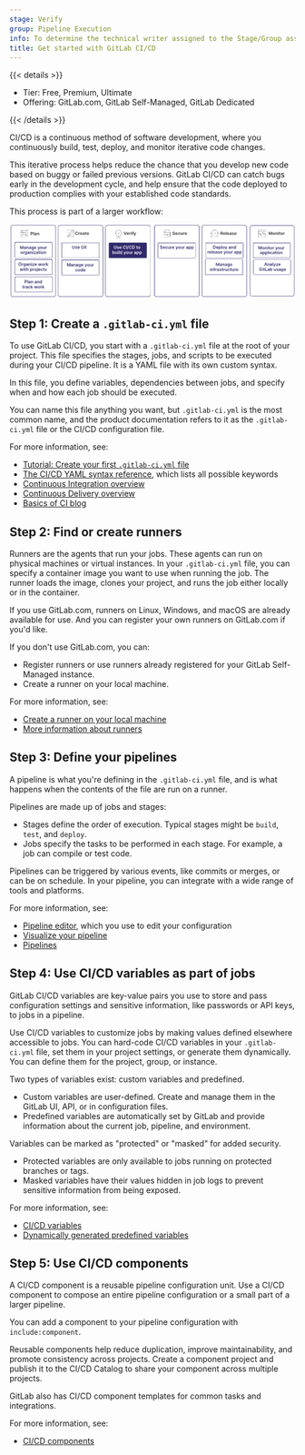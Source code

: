 ```yaml
---
stage: Verify
group: Pipeline Execution
info: To determine the technical writer assigned to the Stage/Group associated with this page, see https://handbook.gitlab.com/handbook/product/ux/technical-writing/#assignments
title: Get started with GitLab CI/CD
---
```


{{< details >}}

- Tier: Free, Premium, Ultimate
- Offering: GitLab.com, GitLab Self-Managed, GitLab Dedicated

{{< /details >}}

CI/CD is a continuous method of software development, where you continuously build,
test, deploy, and monitor iterative code changes.

This iterative process helps reduce the chance that you develop new code based on
buggy or failed previous versions. GitLab CI/CD can catch bugs early in the development cycle,
and help ensure that the code deployed to production complies with your established code standards.

This process is part of a larger workflow:

![A typical software development workflow](img/get_started_cicd_v16_11.png)

## Step 1: Create a `.gitlab-ci.yml` file

To use GitLab CI/CD, you start with a `.gitlab-ci.yml` file at the root of your project.
This file specifies the stages, jobs, and scripts to be executed during your CI/CD pipeline.
It is a YAML file with its own custom syntax.

In this file, you define variables, dependencies between jobs, and specify when
and how each job should be executed.

You can name this file anything you want, but `.gitlab-ci.yml` is the most common name,
and the product documentation refers to it as the `.gitlab-ci.yml` file or the CI/CD configuration file.

For more information, see:

- [Tutorial: Create your first `.gitlab-ci.yml` file](quick_start/_index.md)
- [The CI/CD YAML syntax reference](yaml/_index.md), which lists all possible keywords
- <i class="fa fa-youtube-play youtube" aria-hidden="true"></i> [Continuous Integration overview](https://www.youtube-nocookie.com/embed/eyr5YnkWq_I)
- <i class="fa fa-youtube-play youtube" aria-hidden="true"></i> [Continuous Delivery overview](https://www.youtube-nocookie.com/embed/M7rBDZYsx8U)
- [Basics of CI blog](https://about.gitlab.com/blog/2020/12/10/basics-of-gitlab-ci-updated/)

## Step 2: Find or create runners

Runners are the agents that run your jobs. These agents can run on physical machines or virtual instances.
In your `.gitlab-ci.yml` file, you can specify a container image you want to use when running the job.
The runner loads the image, clones your project, and runs the job either locally or in the container.

If you use GitLab.com, runners on Linux, Windows, and macOS are already available for use. And you can register your own
runners on GitLab.com if you'd like.

If you don't use GitLab.com, you can:

- Register runners or use runners already registered for your GitLab Self-Managed instance.
- Create a runner on your local machine.

For more information, see:

- [Create a runner on your local machine](../tutorials/create_register_first_runner/_index.md)
- [More information about runners](https://docs.gitlab.com/runner/)

## Step 3: Define your pipelines

A pipeline is what you're defining in the `.gitlab-ci.yml` file,
and is what happens when the contents of the file are run on a runner.

Pipelines are made up of jobs and stages:

- Stages define the order of execution. Typical stages might be `build`, `test`, and `deploy`.
- Jobs specify the tasks to be performed in each stage. For example, a job can compile or test code.

Pipelines can be triggered by various events, like commits or merges, or can be on schedule.
In your pipeline, you can integrate with a wide range of tools and platforms.

For more information, see:

- [Pipeline editor](pipeline_editor/_index.md), which you use to edit your configuration
- [Visualize your pipeline](pipeline_editor/_index.md#visualize-ci-configuration)
- [Pipelines](pipelines/_index.md)

## Step 4: Use CI/CD variables as part of jobs

GitLab CI/CD variables are key-value pairs you use to store and pass configuration settings
and sensitive information, like passwords or API keys, to jobs in a pipeline.

Use CI/CD variables to customize jobs by making values defined elsewhere accessible to jobs.
You can hard-code CI/CD variables in your `.gitlab-ci.yml` file, set them in your project settings,
or generate them dynamically. You can define them for the project, group, or instance.

Two types of variables exist: custom variables and predefined.

- Custom variables are user-defined. Create and manage them in the GitLab UI, API, or in configuration files.
- Predefined variables are automatically set by GitLab and provide information about the current job, pipeline, and environment.

Variables can be marked as "protected" or "masked" for added security.

- Protected variables are only available to jobs running on protected branches or tags.
- Masked variables have their values hidden in job logs to prevent sensitive information from being exposed.

For more information, see:

- [CI/CD variables](variables/_index.md)
- [Dynamically generated predefined variables](variables/predefined_variables.md)

## Step 5: Use CI/CD components

A CI/CD component is a reusable pipeline configuration unit.
Use a CI/CD component to compose an entire pipeline configuration or a small part of a larger pipeline.

You can add a component to your pipeline configuration with `include:component`.

Reusable components help reduce duplication, improve maintainability, and promote consistency across projects. Create a component project and publish it to the CI/CD Catalog to share your component across multiple projects.

GitLab also has CI/CD component templates for common tasks and integrations.

For more information, see:

- [CI/CD components](components/_index.md)
